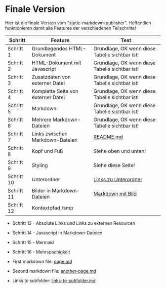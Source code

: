 # Finale Version

Hier ist die finale Version vom "static-markdown-publisher".
Hoffentlich funktionieren damit alle Features der verschiedenen
Teilschritte!

Schritt   |Feature                           |Test                                          
----------|----------------------------------|----------------------------------------------
Schritt 1 |Grundlegendes HTML-Dokument       |Grundlage, OK wenn diese Tabelle sichtbar ist!
Schritt 2 |HTML-Dokument mit Javascript      |Grundlage, OK wenn diese Tabelle sichtbar ist!
Schritt 3 |Zusatzdaten von externer Datei    |Grundlage, OK wenn diese Tabelle sichtbar ist!
Schritt 4 |Komplette Seite von externer Datei|Grundlage, OK wenn diese Tabelle sichtbar ist!
Schritt 5 |Markdown                          |Grundlage, OK wenn diese Tabelle sichtbar ist!
Schritt 6 |Mehrere Markdown-Dateien          |Grundlage, OK wenn diese Tabelle sichtbar ist!
Schritt 7 |Links zwischen Markdown-Dateien   |[README.md](README.md)                        
Schritt 8 |Kopf und Fuß                      |Siehe oben und unten!                         
Schritt 9 |Styling                           |Siehe diese Seite!                            
Schritt 10|Unterordner                       |[Links zu Unterordner](links-to-subfolder.md) 
Schritt 11|Bilder in Markdown-Dateien        |[Markdown mit Bild](image.md)                 
Schritt 12|Kontextpfad /smp                  |                                              

* Schritt 13 - Absolute Links und Links zu externen Resourcen
* Schritt 14 - Javascript in Markdown-Dateien
* Schritt 15 - Mermaid
* Schritt 16 - Mehrspachigkeit


* First markdown file: [page.md](page.md)
* Second markdown file: [another-page.md](another-page.md)
* Links to subfolder: [links-to-subfolder.md](links-to-subfolder.md)
